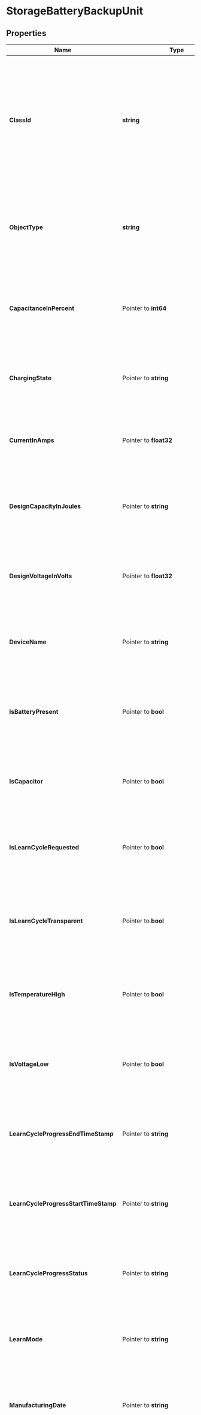 # StorageBatteryBackupUnit

## Properties

Name | Type | Description | Notes
------------ | ------------- | ------------- | -------------
**ClassId** | **string** | The fully-qualified name of the instantiated, concrete type. This property is used as a discriminator to identify the type of the payload when marshaling and unmarshaling data. | [default to "storage.BatteryBackupUnit"]
**ObjectType** | **string** | The fully-qualified name of the instantiated, concrete type. The value should be the same as the &#39;ClassId&#39; property. | [default to "storage.BatteryBackupUnit"]
**CapacitanceInPercent** | Pointer to **int64** | This holds the capacitance (in percent) of the battery backup unit of the storage controller. | [optional] [readonly] 
**ChargingState** | Pointer to **string** | This holds the charging state of the battery backup unit of the storage controller. | [optional] [readonly] 
**CurrentInAmps** | Pointer to **float32** | This holds the current (in Amps) of the battery backup unit of the storage controller. | [optional] [readonly] 
**DesignCapacityInJoules** | Pointer to **string** | This holds the design Capacity (in joules) of the battery backup unit of the storage controller. | [optional] [readonly] 
**DesignVoltageInVolts** | Pointer to **float32** | This holds the design volatage (in Volts) of the battery backup unit of the storage controller. | [optional] [readonly] 
**DeviceName** | Pointer to **string** | This refers to the device name of the battery backup unit of the storage controller. | [optional] [readonly] 
**IsBatteryPresent** | Pointer to **bool** | This indicates whether the battery is present for the battery backup unit of the storage controller. | [optional] [readonly] 
**IsCapacitor** | Pointer to **bool** | This indicates the capacitor for the battery backup unit of the storage controller. | [optional] [readonly] 
**IsLearnCycleRequested** | Pointer to **bool** | This indicates learn cycle request of the battery backup unit of the storage controller. | [optional] [readonly] 
**IsLearnCycleTransparent** | Pointer to **bool** | This indicates the learn cycle transparent for the battery backup unit of the storage controller. | [optional] [readonly] 
**IsTemperatureHigh** | Pointer to **bool** | This indicates the temperature is high for the battery backup unit of the storage controller. | [optional] [readonly] 
**IsVoltageLow** | Pointer to **bool** | This indicates the voltage is Low for the battery backup unit of the storage controller. | [optional] [readonly] 
**LearnCycleProgressEndTimeStamp** | Pointer to **string** | This refers to learn cycle progress end time of the battery backup unit of the storage controller. | [optional] [readonly] 
**LearnCycleProgressStartTimeStamp** | Pointer to **string** | This refers to learn cycle progress start time of the battery backup unit of the storage controller. | [optional] [readonly] 
**LearnCycleProgressStatus** | Pointer to **string** | This refers to learn cycle progress status of the battery backup unit of the storage controller. | [optional] [readonly] 
**LearnMode** | Pointer to **string** | This refers to the learn mode of the battery backup unit of the storage controller. | [optional] [readonly] 
**ManufacturingDate** | Pointer to **string** | This refers to the manufacture date of the battery backup unit of the storage controller. | [optional] [readonly] 
**ModuleVersion** | Pointer to **string** | This refers to the current module version of the battery backup unit of the storage controller. | [optional] [readonly] 
**NextLearnCycleTimeStamp** | Pointer to **string** | This refers to next learn cycle timestamp of the battery backup unit of the storage controller. | [optional] [readonly] 
**PackEnergyInJoules** | Pointer to **string** | This holds the pack energy (in joules) of the battery backup unit of the storage controller. | [optional] [readonly] 
**RemainingPoolSpaceInPercent** | Pointer to **int64** | This holds the remaining pool space (in percent) of the battery backup unit of the storage controller. | [optional] [readonly] 
**Status** | Pointer to **string** | This holds the current status of the battery backup unit of the storage controller. | [optional] [readonly] 
**TemperatureInCel** | Pointer to **int64** | This holds the temperature (in Celsius) of the battery backup unit of the storage controller. | [optional] [readonly] 
**Type** | Pointer to **string** | This refers to the type of the battery backup unit of the storage controller. | [optional] [readonly] 
**VoltageInVolts** | Pointer to **string** | This holds the volatage (in Volts) of the battery backup unit of the storage controller. | [optional] [readonly] 
**InventoryDeviceInfo** | Pointer to [**InventoryDeviceInfoRelationship**](InventoryDeviceInfoRelationship.md) |  | [optional] 
**RegisteredDevice** | Pointer to [**AssetDeviceRegistrationRelationship**](AssetDeviceRegistrationRelationship.md) |  | [optional] 
**StorageController** | Pointer to [**StorageControllerRelationship**](StorageControllerRelationship.md) |  | [optional] 

## Methods

### NewStorageBatteryBackupUnit

`func NewStorageBatteryBackupUnit(classId string, objectType string, ) *StorageBatteryBackupUnit`

NewStorageBatteryBackupUnit instantiates a new StorageBatteryBackupUnit object
This constructor will assign default values to properties that have it defined,
and makes sure properties required by API are set, but the set of arguments
will change when the set of required properties is changed

### NewStorageBatteryBackupUnitWithDefaults

`func NewStorageBatteryBackupUnitWithDefaults() *StorageBatteryBackupUnit`

NewStorageBatteryBackupUnitWithDefaults instantiates a new StorageBatteryBackupUnit object
This constructor will only assign default values to properties that have it defined,
but it doesn't guarantee that properties required by API are set

### GetClassId

`func (o *StorageBatteryBackupUnit) GetClassId() string`

GetClassId returns the ClassId field if non-nil, zero value otherwise.

### GetClassIdOk

`func (o *StorageBatteryBackupUnit) GetClassIdOk() (*string, bool)`

GetClassIdOk returns a tuple with the ClassId field if it's non-nil, zero value otherwise
and a boolean to check if the value has been set.

### SetClassId

`func (o *StorageBatteryBackupUnit) SetClassId(v string)`

SetClassId sets ClassId field to given value.


### GetObjectType

`func (o *StorageBatteryBackupUnit) GetObjectType() string`

GetObjectType returns the ObjectType field if non-nil, zero value otherwise.

### GetObjectTypeOk

`func (o *StorageBatteryBackupUnit) GetObjectTypeOk() (*string, bool)`

GetObjectTypeOk returns a tuple with the ObjectType field if it's non-nil, zero value otherwise
and a boolean to check if the value has been set.

### SetObjectType

`func (o *StorageBatteryBackupUnit) SetObjectType(v string)`

SetObjectType sets ObjectType field to given value.


### GetCapacitanceInPercent

`func (o *StorageBatteryBackupUnit) GetCapacitanceInPercent() int64`

GetCapacitanceInPercent returns the CapacitanceInPercent field if non-nil, zero value otherwise.

### GetCapacitanceInPercentOk

`func (o *StorageBatteryBackupUnit) GetCapacitanceInPercentOk() (*int64, bool)`

GetCapacitanceInPercentOk returns a tuple with the CapacitanceInPercent field if it's non-nil, zero value otherwise
and a boolean to check if the value has been set.

### SetCapacitanceInPercent

`func (o *StorageBatteryBackupUnit) SetCapacitanceInPercent(v int64)`

SetCapacitanceInPercent sets CapacitanceInPercent field to given value.

### HasCapacitanceInPercent

`func (o *StorageBatteryBackupUnit) HasCapacitanceInPercent() bool`

HasCapacitanceInPercent returns a boolean if a field has been set.

### GetChargingState

`func (o *StorageBatteryBackupUnit) GetChargingState() string`

GetChargingState returns the ChargingState field if non-nil, zero value otherwise.

### GetChargingStateOk

`func (o *StorageBatteryBackupUnit) GetChargingStateOk() (*string, bool)`

GetChargingStateOk returns a tuple with the ChargingState field if it's non-nil, zero value otherwise
and a boolean to check if the value has been set.

### SetChargingState

`func (o *StorageBatteryBackupUnit) SetChargingState(v string)`

SetChargingState sets ChargingState field to given value.

### HasChargingState

`func (o *StorageBatteryBackupUnit) HasChargingState() bool`

HasChargingState returns a boolean if a field has been set.

### GetCurrentInAmps

`func (o *StorageBatteryBackupUnit) GetCurrentInAmps() float32`

GetCurrentInAmps returns the CurrentInAmps field if non-nil, zero value otherwise.

### GetCurrentInAmpsOk

`func (o *StorageBatteryBackupUnit) GetCurrentInAmpsOk() (*float32, bool)`

GetCurrentInAmpsOk returns a tuple with the CurrentInAmps field if it's non-nil, zero value otherwise
and a boolean to check if the value has been set.

### SetCurrentInAmps

`func (o *StorageBatteryBackupUnit) SetCurrentInAmps(v float32)`

SetCurrentInAmps sets CurrentInAmps field to given value.

### HasCurrentInAmps

`func (o *StorageBatteryBackupUnit) HasCurrentInAmps() bool`

HasCurrentInAmps returns a boolean if a field has been set.

### GetDesignCapacityInJoules

`func (o *StorageBatteryBackupUnit) GetDesignCapacityInJoules() string`

GetDesignCapacityInJoules returns the DesignCapacityInJoules field if non-nil, zero value otherwise.

### GetDesignCapacityInJoulesOk

`func (o *StorageBatteryBackupUnit) GetDesignCapacityInJoulesOk() (*string, bool)`

GetDesignCapacityInJoulesOk returns a tuple with the DesignCapacityInJoules field if it's non-nil, zero value otherwise
and a boolean to check if the value has been set.

### SetDesignCapacityInJoules

`func (o *StorageBatteryBackupUnit) SetDesignCapacityInJoules(v string)`

SetDesignCapacityInJoules sets DesignCapacityInJoules field to given value.

### HasDesignCapacityInJoules

`func (o *StorageBatteryBackupUnit) HasDesignCapacityInJoules() bool`

HasDesignCapacityInJoules returns a boolean if a field has been set.

### GetDesignVoltageInVolts

`func (o *StorageBatteryBackupUnit) GetDesignVoltageInVolts() float32`

GetDesignVoltageInVolts returns the DesignVoltageInVolts field if non-nil, zero value otherwise.

### GetDesignVoltageInVoltsOk

`func (o *StorageBatteryBackupUnit) GetDesignVoltageInVoltsOk() (*float32, bool)`

GetDesignVoltageInVoltsOk returns a tuple with the DesignVoltageInVolts field if it's non-nil, zero value otherwise
and a boolean to check if the value has been set.

### SetDesignVoltageInVolts

`func (o *StorageBatteryBackupUnit) SetDesignVoltageInVolts(v float32)`

SetDesignVoltageInVolts sets DesignVoltageInVolts field to given value.

### HasDesignVoltageInVolts

`func (o *StorageBatteryBackupUnit) HasDesignVoltageInVolts() bool`

HasDesignVoltageInVolts returns a boolean if a field has been set.

### GetDeviceName

`func (o *StorageBatteryBackupUnit) GetDeviceName() string`

GetDeviceName returns the DeviceName field if non-nil, zero value otherwise.

### GetDeviceNameOk

`func (o *StorageBatteryBackupUnit) GetDeviceNameOk() (*string, bool)`

GetDeviceNameOk returns a tuple with the DeviceName field if it's non-nil, zero value otherwise
and a boolean to check if the value has been set.

### SetDeviceName

`func (o *StorageBatteryBackupUnit) SetDeviceName(v string)`

SetDeviceName sets DeviceName field to given value.

### HasDeviceName

`func (o *StorageBatteryBackupUnit) HasDeviceName() bool`

HasDeviceName returns a boolean if a field has been set.

### GetIsBatteryPresent

`func (o *StorageBatteryBackupUnit) GetIsBatteryPresent() bool`

GetIsBatteryPresent returns the IsBatteryPresent field if non-nil, zero value otherwise.

### GetIsBatteryPresentOk

`func (o *StorageBatteryBackupUnit) GetIsBatteryPresentOk() (*bool, bool)`

GetIsBatteryPresentOk returns a tuple with the IsBatteryPresent field if it's non-nil, zero value otherwise
and a boolean to check if the value has been set.

### SetIsBatteryPresent

`func (o *StorageBatteryBackupUnit) SetIsBatteryPresent(v bool)`

SetIsBatteryPresent sets IsBatteryPresent field to given value.

### HasIsBatteryPresent

`func (o *StorageBatteryBackupUnit) HasIsBatteryPresent() bool`

HasIsBatteryPresent returns a boolean if a field has been set.

### GetIsCapacitor

`func (o *StorageBatteryBackupUnit) GetIsCapacitor() bool`

GetIsCapacitor returns the IsCapacitor field if non-nil, zero value otherwise.

### GetIsCapacitorOk

`func (o *StorageBatteryBackupUnit) GetIsCapacitorOk() (*bool, bool)`

GetIsCapacitorOk returns a tuple with the IsCapacitor field if it's non-nil, zero value otherwise
and a boolean to check if the value has been set.

### SetIsCapacitor

`func (o *StorageBatteryBackupUnit) SetIsCapacitor(v bool)`

SetIsCapacitor sets IsCapacitor field to given value.

### HasIsCapacitor

`func (o *StorageBatteryBackupUnit) HasIsCapacitor() bool`

HasIsCapacitor returns a boolean if a field has been set.

### GetIsLearnCycleRequested

`func (o *StorageBatteryBackupUnit) GetIsLearnCycleRequested() bool`

GetIsLearnCycleRequested returns the IsLearnCycleRequested field if non-nil, zero value otherwise.

### GetIsLearnCycleRequestedOk

`func (o *StorageBatteryBackupUnit) GetIsLearnCycleRequestedOk() (*bool, bool)`

GetIsLearnCycleRequestedOk returns a tuple with the IsLearnCycleRequested field if it's non-nil, zero value otherwise
and a boolean to check if the value has been set.

### SetIsLearnCycleRequested

`func (o *StorageBatteryBackupUnit) SetIsLearnCycleRequested(v bool)`

SetIsLearnCycleRequested sets IsLearnCycleRequested field to given value.

### HasIsLearnCycleRequested

`func (o *StorageBatteryBackupUnit) HasIsLearnCycleRequested() bool`

HasIsLearnCycleRequested returns a boolean if a field has been set.

### GetIsLearnCycleTransparent

`func (o *StorageBatteryBackupUnit) GetIsLearnCycleTransparent() bool`

GetIsLearnCycleTransparent returns the IsLearnCycleTransparent field if non-nil, zero value otherwise.

### GetIsLearnCycleTransparentOk

`func (o *StorageBatteryBackupUnit) GetIsLearnCycleTransparentOk() (*bool, bool)`

GetIsLearnCycleTransparentOk returns a tuple with the IsLearnCycleTransparent field if it's non-nil, zero value otherwise
and a boolean to check if the value has been set.

### SetIsLearnCycleTransparent

`func (o *StorageBatteryBackupUnit) SetIsLearnCycleTransparent(v bool)`

SetIsLearnCycleTransparent sets IsLearnCycleTransparent field to given value.

### HasIsLearnCycleTransparent

`func (o *StorageBatteryBackupUnit) HasIsLearnCycleTransparent() bool`

HasIsLearnCycleTransparent returns a boolean if a field has been set.

### GetIsTemperatureHigh

`func (o *StorageBatteryBackupUnit) GetIsTemperatureHigh() bool`

GetIsTemperatureHigh returns the IsTemperatureHigh field if non-nil, zero value otherwise.

### GetIsTemperatureHighOk

`func (o *StorageBatteryBackupUnit) GetIsTemperatureHighOk() (*bool, bool)`

GetIsTemperatureHighOk returns a tuple with the IsTemperatureHigh field if it's non-nil, zero value otherwise
and a boolean to check if the value has been set.

### SetIsTemperatureHigh

`func (o *StorageBatteryBackupUnit) SetIsTemperatureHigh(v bool)`

SetIsTemperatureHigh sets IsTemperatureHigh field to given value.

### HasIsTemperatureHigh

`func (o *StorageBatteryBackupUnit) HasIsTemperatureHigh() bool`

HasIsTemperatureHigh returns a boolean if a field has been set.

### GetIsVoltageLow

`func (o *StorageBatteryBackupUnit) GetIsVoltageLow() bool`

GetIsVoltageLow returns the IsVoltageLow field if non-nil, zero value otherwise.

### GetIsVoltageLowOk

`func (o *StorageBatteryBackupUnit) GetIsVoltageLowOk() (*bool, bool)`

GetIsVoltageLowOk returns a tuple with the IsVoltageLow field if it's non-nil, zero value otherwise
and a boolean to check if the value has been set.

### SetIsVoltageLow

`func (o *StorageBatteryBackupUnit) SetIsVoltageLow(v bool)`

SetIsVoltageLow sets IsVoltageLow field to given value.

### HasIsVoltageLow

`func (o *StorageBatteryBackupUnit) HasIsVoltageLow() bool`

HasIsVoltageLow returns a boolean if a field has been set.

### GetLearnCycleProgressEndTimeStamp

`func (o *StorageBatteryBackupUnit) GetLearnCycleProgressEndTimeStamp() string`

GetLearnCycleProgressEndTimeStamp returns the LearnCycleProgressEndTimeStamp field if non-nil, zero value otherwise.

### GetLearnCycleProgressEndTimeStampOk

`func (o *StorageBatteryBackupUnit) GetLearnCycleProgressEndTimeStampOk() (*string, bool)`

GetLearnCycleProgressEndTimeStampOk returns a tuple with the LearnCycleProgressEndTimeStamp field if it's non-nil, zero value otherwise
and a boolean to check if the value has been set.

### SetLearnCycleProgressEndTimeStamp

`func (o *StorageBatteryBackupUnit) SetLearnCycleProgressEndTimeStamp(v string)`

SetLearnCycleProgressEndTimeStamp sets LearnCycleProgressEndTimeStamp field to given value.

### HasLearnCycleProgressEndTimeStamp

`func (o *StorageBatteryBackupUnit) HasLearnCycleProgressEndTimeStamp() bool`

HasLearnCycleProgressEndTimeStamp returns a boolean if a field has been set.

### GetLearnCycleProgressStartTimeStamp

`func (o *StorageBatteryBackupUnit) GetLearnCycleProgressStartTimeStamp() string`

GetLearnCycleProgressStartTimeStamp returns the LearnCycleProgressStartTimeStamp field if non-nil, zero value otherwise.

### GetLearnCycleProgressStartTimeStampOk

`func (o *StorageBatteryBackupUnit) GetLearnCycleProgressStartTimeStampOk() (*string, bool)`

GetLearnCycleProgressStartTimeStampOk returns a tuple with the LearnCycleProgressStartTimeStamp field if it's non-nil, zero value otherwise
and a boolean to check if the value has been set.

### SetLearnCycleProgressStartTimeStamp

`func (o *StorageBatteryBackupUnit) SetLearnCycleProgressStartTimeStamp(v string)`

SetLearnCycleProgressStartTimeStamp sets LearnCycleProgressStartTimeStamp field to given value.

### HasLearnCycleProgressStartTimeStamp

`func (o *StorageBatteryBackupUnit) HasLearnCycleProgressStartTimeStamp() bool`

HasLearnCycleProgressStartTimeStamp returns a boolean if a field has been set.

### GetLearnCycleProgressStatus

`func (o *StorageBatteryBackupUnit) GetLearnCycleProgressStatus() string`

GetLearnCycleProgressStatus returns the LearnCycleProgressStatus field if non-nil, zero value otherwise.

### GetLearnCycleProgressStatusOk

`func (o *StorageBatteryBackupUnit) GetLearnCycleProgressStatusOk() (*string, bool)`

GetLearnCycleProgressStatusOk returns a tuple with the LearnCycleProgressStatus field if it's non-nil, zero value otherwise
and a boolean to check if the value has been set.

### SetLearnCycleProgressStatus

`func (o *StorageBatteryBackupUnit) SetLearnCycleProgressStatus(v string)`

SetLearnCycleProgressStatus sets LearnCycleProgressStatus field to given value.

### HasLearnCycleProgressStatus

`func (o *StorageBatteryBackupUnit) HasLearnCycleProgressStatus() bool`

HasLearnCycleProgressStatus returns a boolean if a field has been set.

### GetLearnMode

`func (o *StorageBatteryBackupUnit) GetLearnMode() string`

GetLearnMode returns the LearnMode field if non-nil, zero value otherwise.

### GetLearnModeOk

`func (o *StorageBatteryBackupUnit) GetLearnModeOk() (*string, bool)`

GetLearnModeOk returns a tuple with the LearnMode field if it's non-nil, zero value otherwise
and a boolean to check if the value has been set.

### SetLearnMode

`func (o *StorageBatteryBackupUnit) SetLearnMode(v string)`

SetLearnMode sets LearnMode field to given value.

### HasLearnMode

`func (o *StorageBatteryBackupUnit) HasLearnMode() bool`

HasLearnMode returns a boolean if a field has been set.

### GetManufacturingDate

`func (o *StorageBatteryBackupUnit) GetManufacturingDate() string`

GetManufacturingDate returns the ManufacturingDate field if non-nil, zero value otherwise.

### GetManufacturingDateOk

`func (o *StorageBatteryBackupUnit) GetManufacturingDateOk() (*string, bool)`

GetManufacturingDateOk returns a tuple with the ManufacturingDate field if it's non-nil, zero value otherwise
and a boolean to check if the value has been set.

### SetManufacturingDate

`func (o *StorageBatteryBackupUnit) SetManufacturingDate(v string)`

SetManufacturingDate sets ManufacturingDate field to given value.

### HasManufacturingDate

`func (o *StorageBatteryBackupUnit) HasManufacturingDate() bool`

HasManufacturingDate returns a boolean if a field has been set.

### GetModuleVersion

`func (o *StorageBatteryBackupUnit) GetModuleVersion() string`

GetModuleVersion returns the ModuleVersion field if non-nil, zero value otherwise.

### GetModuleVersionOk

`func (o *StorageBatteryBackupUnit) GetModuleVersionOk() (*string, bool)`

GetModuleVersionOk returns a tuple with the ModuleVersion field if it's non-nil, zero value otherwise
and a boolean to check if the value has been set.

### SetModuleVersion

`func (o *StorageBatteryBackupUnit) SetModuleVersion(v string)`

SetModuleVersion sets ModuleVersion field to given value.

### HasModuleVersion

`func (o *StorageBatteryBackupUnit) HasModuleVersion() bool`

HasModuleVersion returns a boolean if a field has been set.

### GetNextLearnCycleTimeStamp

`func (o *StorageBatteryBackupUnit) GetNextLearnCycleTimeStamp() string`

GetNextLearnCycleTimeStamp returns the NextLearnCycleTimeStamp field if non-nil, zero value otherwise.

### GetNextLearnCycleTimeStampOk

`func (o *StorageBatteryBackupUnit) GetNextLearnCycleTimeStampOk() (*string, bool)`

GetNextLearnCycleTimeStampOk returns a tuple with the NextLearnCycleTimeStamp field if it's non-nil, zero value otherwise
and a boolean to check if the value has been set.

### SetNextLearnCycleTimeStamp

`func (o *StorageBatteryBackupUnit) SetNextLearnCycleTimeStamp(v string)`

SetNextLearnCycleTimeStamp sets NextLearnCycleTimeStamp field to given value.

### HasNextLearnCycleTimeStamp

`func (o *StorageBatteryBackupUnit) HasNextLearnCycleTimeStamp() bool`

HasNextLearnCycleTimeStamp returns a boolean if a field has been set.

### GetPackEnergyInJoules

`func (o *StorageBatteryBackupUnit) GetPackEnergyInJoules() string`

GetPackEnergyInJoules returns the PackEnergyInJoules field if non-nil, zero value otherwise.

### GetPackEnergyInJoulesOk

`func (o *StorageBatteryBackupUnit) GetPackEnergyInJoulesOk() (*string, bool)`

GetPackEnergyInJoulesOk returns a tuple with the PackEnergyInJoules field if it's non-nil, zero value otherwise
and a boolean to check if the value has been set.

### SetPackEnergyInJoules

`func (o *StorageBatteryBackupUnit) SetPackEnergyInJoules(v string)`

SetPackEnergyInJoules sets PackEnergyInJoules field to given value.

### HasPackEnergyInJoules

`func (o *StorageBatteryBackupUnit) HasPackEnergyInJoules() bool`

HasPackEnergyInJoules returns a boolean if a field has been set.

### GetRemainingPoolSpaceInPercent

`func (o *StorageBatteryBackupUnit) GetRemainingPoolSpaceInPercent() int64`

GetRemainingPoolSpaceInPercent returns the RemainingPoolSpaceInPercent field if non-nil, zero value otherwise.

### GetRemainingPoolSpaceInPercentOk

`func (o *StorageBatteryBackupUnit) GetRemainingPoolSpaceInPercentOk() (*int64, bool)`

GetRemainingPoolSpaceInPercentOk returns a tuple with the RemainingPoolSpaceInPercent field if it's non-nil, zero value otherwise
and a boolean to check if the value has been set.

### SetRemainingPoolSpaceInPercent

`func (o *StorageBatteryBackupUnit) SetRemainingPoolSpaceInPercent(v int64)`

SetRemainingPoolSpaceInPercent sets RemainingPoolSpaceInPercent field to given value.

### HasRemainingPoolSpaceInPercent

`func (o *StorageBatteryBackupUnit) HasRemainingPoolSpaceInPercent() bool`

HasRemainingPoolSpaceInPercent returns a boolean if a field has been set.

### GetStatus

`func (o *StorageBatteryBackupUnit) GetStatus() string`

GetStatus returns the Status field if non-nil, zero value otherwise.

### GetStatusOk

`func (o *StorageBatteryBackupUnit) GetStatusOk() (*string, bool)`

GetStatusOk returns a tuple with the Status field if it's non-nil, zero value otherwise
and a boolean to check if the value has been set.

### SetStatus

`func (o *StorageBatteryBackupUnit) SetStatus(v string)`

SetStatus sets Status field to given value.

### HasStatus

`func (o *StorageBatteryBackupUnit) HasStatus() bool`

HasStatus returns a boolean if a field has been set.

### GetTemperatureInCel

`func (o *StorageBatteryBackupUnit) GetTemperatureInCel() int64`

GetTemperatureInCel returns the TemperatureInCel field if non-nil, zero value otherwise.

### GetTemperatureInCelOk

`func (o *StorageBatteryBackupUnit) GetTemperatureInCelOk() (*int64, bool)`

GetTemperatureInCelOk returns a tuple with the TemperatureInCel field if it's non-nil, zero value otherwise
and a boolean to check if the value has been set.

### SetTemperatureInCel

`func (o *StorageBatteryBackupUnit) SetTemperatureInCel(v int64)`

SetTemperatureInCel sets TemperatureInCel field to given value.

### HasTemperatureInCel

`func (o *StorageBatteryBackupUnit) HasTemperatureInCel() bool`

HasTemperatureInCel returns a boolean if a field has been set.

### GetType

`func (o *StorageBatteryBackupUnit) GetType() string`

GetType returns the Type field if non-nil, zero value otherwise.

### GetTypeOk

`func (o *StorageBatteryBackupUnit) GetTypeOk() (*string, bool)`

GetTypeOk returns a tuple with the Type field if it's non-nil, zero value otherwise
and a boolean to check if the value has been set.

### SetType

`func (o *StorageBatteryBackupUnit) SetType(v string)`

SetType sets Type field to given value.

### HasType

`func (o *StorageBatteryBackupUnit) HasType() bool`

HasType returns a boolean if a field has been set.

### GetVoltageInVolts

`func (o *StorageBatteryBackupUnit) GetVoltageInVolts() string`

GetVoltageInVolts returns the VoltageInVolts field if non-nil, zero value otherwise.

### GetVoltageInVoltsOk

`func (o *StorageBatteryBackupUnit) GetVoltageInVoltsOk() (*string, bool)`

GetVoltageInVoltsOk returns a tuple with the VoltageInVolts field if it's non-nil, zero value otherwise
and a boolean to check if the value has been set.

### SetVoltageInVolts

`func (o *StorageBatteryBackupUnit) SetVoltageInVolts(v string)`

SetVoltageInVolts sets VoltageInVolts field to given value.

### HasVoltageInVolts

`func (o *StorageBatteryBackupUnit) HasVoltageInVolts() bool`

HasVoltageInVolts returns a boolean if a field has been set.

### GetInventoryDeviceInfo

`func (o *StorageBatteryBackupUnit) GetInventoryDeviceInfo() InventoryDeviceInfoRelationship`

GetInventoryDeviceInfo returns the InventoryDeviceInfo field if non-nil, zero value otherwise.

### GetInventoryDeviceInfoOk

`func (o *StorageBatteryBackupUnit) GetInventoryDeviceInfoOk() (*InventoryDeviceInfoRelationship, bool)`

GetInventoryDeviceInfoOk returns a tuple with the InventoryDeviceInfo field if it's non-nil, zero value otherwise
and a boolean to check if the value has been set.

### SetInventoryDeviceInfo

`func (o *StorageBatteryBackupUnit) SetInventoryDeviceInfo(v InventoryDeviceInfoRelationship)`

SetInventoryDeviceInfo sets InventoryDeviceInfo field to given value.

### HasInventoryDeviceInfo

`func (o *StorageBatteryBackupUnit) HasInventoryDeviceInfo() bool`

HasInventoryDeviceInfo returns a boolean if a field has been set.

### GetRegisteredDevice

`func (o *StorageBatteryBackupUnit) GetRegisteredDevice() AssetDeviceRegistrationRelationship`

GetRegisteredDevice returns the RegisteredDevice field if non-nil, zero value otherwise.

### GetRegisteredDeviceOk

`func (o *StorageBatteryBackupUnit) GetRegisteredDeviceOk() (*AssetDeviceRegistrationRelationship, bool)`

GetRegisteredDeviceOk returns a tuple with the RegisteredDevice field if it's non-nil, zero value otherwise
and a boolean to check if the value has been set.

### SetRegisteredDevice

`func (o *StorageBatteryBackupUnit) SetRegisteredDevice(v AssetDeviceRegistrationRelationship)`

SetRegisteredDevice sets RegisteredDevice field to given value.

### HasRegisteredDevice

`func (o *StorageBatteryBackupUnit) HasRegisteredDevice() bool`

HasRegisteredDevice returns a boolean if a field has been set.

### GetStorageController

`func (o *StorageBatteryBackupUnit) GetStorageController() StorageControllerRelationship`

GetStorageController returns the StorageController field if non-nil, zero value otherwise.

### GetStorageControllerOk

`func (o *StorageBatteryBackupUnit) GetStorageControllerOk() (*StorageControllerRelationship, bool)`

GetStorageControllerOk returns a tuple with the StorageController field if it's non-nil, zero value otherwise
and a boolean to check if the value has been set.

### SetStorageController

`func (o *StorageBatteryBackupUnit) SetStorageController(v StorageControllerRelationship)`

SetStorageController sets StorageController field to given value.

### HasStorageController

`func (o *StorageBatteryBackupUnit) HasStorageController() bool`

HasStorageController returns a boolean if a field has been set.


[[Back to Model list]](../README.md#documentation-for-models) [[Back to API list]](../README.md#documentation-for-api-endpoints) [[Back to README]](../README.md)


